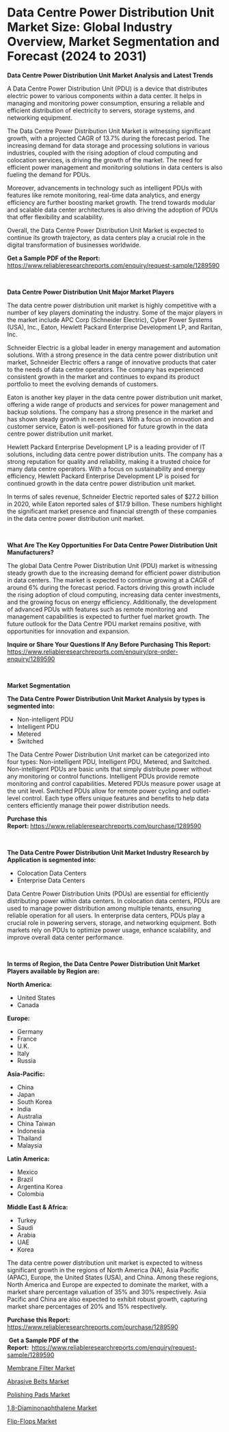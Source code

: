 <p><h1>Data Centre Power Distribution Unit Market Size: Global Industry Overview, Market Segmentation and Forecast (2024 to 2031)</h1></p><p><strong>Data Centre Power Distribution Unit Market Analysis and Latest Trends</strong></p>
<p><p>A Data Centre Power Distribution Unit (PDU) is a device that distributes electric power to various components within a data center. It helps in managing and monitoring power consumption, ensuring a reliable and efficient distribution of electricity to servers, storage systems, and networking equipment.</p><p>The Data Centre Power Distribution Unit Market is witnessing significant growth, with a projected CAGR of 13.7% during the forecast period. The increasing demand for data storage and processing solutions in various industries, coupled with the rising adoption of cloud computing and colocation services, is driving the growth of the market. The need for efficient power management and monitoring solutions in data centers is also fueling the demand for PDUs.</p><p>Moreover, advancements in technology such as intelligent PDUs with features like remote monitoring, real-time data analytics, and energy efficiency are further boosting market growth. The trend towards modular and scalable data center architectures is also driving the adoption of PDUs that offer flexibility and scalability.</p><p>Overall, the Data Centre Power Distribution Unit Market is expected to continue its growth trajectory, as data centers play a crucial role in the digital transformation of businesses worldwide.</p></p>
<p><strong>Get a Sample PDF of the Report:&nbsp;</strong> <a href="https://www.reliableresearchreports.com/enquiry/request-sample/1289590">https://www.reliableresearchreports.com/enquiry/request-sample/1289590</a></p>
<p>&nbsp;</p>
<p><strong>Data Centre Power Distribution Unit Major Market Players</strong></p>
<p><p>The data centre power distribution unit market is highly competitive with a number of key players dominating the industry. Some of the major players in the market include APC Corp (Schneider Electric), Cyber Power Systems (USA), Inc., Eaton, Hewlett Packard Enterprise Development LP, and Raritan, Inc.</p><p>Schneider Electric is a global leader in energy management and automation solutions. With a strong presence in the data centre power distribution unit market, Schneider Electric offers a range of innovative products that cater to the needs of data centre operators. The company has experienced consistent growth in the market and continues to expand its product portfolio to meet the evolving demands of customers.</p><p>Eaton is another key player in the data centre power distribution unit market, offering a wide range of products and services for power management and backup solutions. The company has a strong presence in the market and has shown steady growth in recent years. With a focus on innovation and customer service, Eaton is well-positioned for future growth in the data centre power distribution unit market.</p><p>Hewlett Packard Enterprise Development LP is a leading provider of IT solutions, including data centre power distribution units. The company has a strong reputation for quality and reliability, making it a trusted choice for many data centre operators. With a focus on sustainability and energy efficiency, Hewlett Packard Enterprise Development LP is poised for continued growth in the data centre power distribution unit market.</p><p>In terms of sales revenue, Schneider Electric reported sales of $27.2 billion in 2020, while Eaton reported sales of $17.9 billion. These numbers highlight the significant market presence and financial strength of these companies in the data centre power distribution unit market.</p></p>
<p>&nbsp;</p>
<p><strong>What Are The Key Opportunities For Data Centre Power Distribution Unit Manufacturers?</strong></p>
<p><p>The global Data Centre Power Distribution Unit (PDU) market is witnessing steady growth due to the increasing demand for efficient power distribution in data centers. The market is expected to continue growing at a CAGR of around 6% during the forecast period. Factors driving this growth include the rising adoption of cloud computing, increasing data center investments, and the growing focus on energy efficiency. Additionally, the development of advanced PDUs with features such as remote monitoring and management capabilities is expected to further fuel market growth. The future outlook for the Data Centre PDU market remains positive, with opportunities for innovation and expansion.</p></p>
<p><strong>Inquire or Share Your Questions If Any Before Purchasing This Report:</strong> <a href="https://www.reliableresearchreports.com/enquiry/pre-order-enquiry/1289590">https://www.reliableresearchreports.com/enquiry/pre-order-enquiry/1289590</a></p>
<p>&nbsp;</p>
<p><strong>Market Segmentation</strong></p>
<p><strong>The Data Centre Power Distribution Unit Market Analysis by types is segmented into:</strong></p>
<p><ul><li>Non-intelligent PDU</li><li>Intelligent PDU</li><li>Metered</li><li>Switched</li></ul></p>
<p><p>The Data Centre Power Distribution Unit market can be categorized into four types: Non-intelligent PDU, Intelligent PDU, Metered, and Switched. Non-intelligent PDUs are basic units that simply distribute power without any monitoring or control functions. Intelligent PDUs provide remote monitoring and control capabilities. Metered PDUs measure power usage at the unit level. Switched PDUs allow for remote power cycling and outlet-level control. Each type offers unique features and benefits to help data centers efficiently manage their power distribution needs.</p></p>
<p><strong>Purchase this Report:&nbsp;</strong><a href="https://www.reliableresearchreports.com/purchase/1289590">https://www.reliableresearchreports.com/purchase/1289590</a></p>
<p>&nbsp;</p>
<p><strong>The Data Centre Power Distribution Unit Market Industry Research by Application is segmented into:</strong></p>
<p><ul><li>Colocation Data Centers</li><li>Enterprise Data Centers</li></ul></p>
<p><p>Data Centre Power Distribution Units (PDUs) are essential for efficiently distributing power within data centers. In colocation data centers, PDUs are used to manage power distribution among multiple tenants, ensuring reliable operation for all users. In enterprise data centers, PDUs play a crucial role in powering servers, storage, and networking equipment. Both markets rely on PDUs to optimize power usage, enhance scalability, and improve overall data center performance.</p></p>
<p>&nbsp;</p>
<p><strong>In terms of Region, the Data Centre Power Distribution Unit Market Players available by Region are:</strong></p>
<p>
    <p> <strong> North America: </strong>
        <ul>
            <li>United States</li>
            <li>Canada</li>
        </ul>
        </p> 
    <p> <strong> Europe: </strong>
        <ul>
            <li>Germany</li>
            <li>France</li>
            <li>U.K.</li>
            <li>Italy</li>
            <li>Russia</li>
        </ul>
        </p> 
    <p> <strong> Asia-Pacific: </strong>
        <ul>
            <li>China</li>
            <li>Japan</li>
            <li>South Korea</li>
            <li>India</li>
            <li>Australia</li>
            <li>China Taiwan</li>
            <li>Indonesia</li>
            <li>Thailand</li>
            <li>Malaysia</li>
        </ul>
        </p> 
    <p> <strong> Latin America: </strong>
        <ul>
            <li>Mexico</li>
            <li>Brazil</li>
            <li>Argentina Korea</li>
            <li>Colombia</li>
        </ul>
        </p> 
    <p> <strong> Middle East & Africa: </strong>
        <ul>
            <li>Turkey</li>
            <li>Saudi</li>
            <li>Arabia</li>
            <li>UAE</li>
            <li>Korea</li>
        </ul>
    </p>
    </p>
<p><p>The data centre power distribution unit market is expected to witness significant growth in the regions of North America (NA), Asia Pacific (APAC), Europe, the United States (USA), and China. Among these regions, North America and Europe are expected to dominate the market, with a market share percentage valuation of 35% and 30% respectively. Asia Pacific and China are also expected to exhibit robust growth, capturing market share percentages of 20% and 15% respectively.</p></p>
<p><strong>Purchase this Report: </strong><a href="https://www.reliableresearchreports.com/purchase/1289590">https://www.reliableresearchreports.com/purchase/1289590</a></p>
<p>&nbsp;<strong>Get a Sample PDF of the Report:&nbsp;&nbsp;</strong><a href="https://www.reliableresearchreports.com/enquiry/request-sample/1289590">https://www.reliableresearchreports.com/enquiry/request-sample/1289590</a></p>
<p><strong></strong></p>
<p><p><a href="https://mire-aunt-385.notion.site/Membrane-Filter-Market-Size-and-Examines-its-Market-Scope-with-a-Primary-Focus-on-Growth-Opportuni-9775bcdfb97e4f809f416f39a933121b">Membrane Filter Market</a></p><p><a href="https://view.publitas.com/reportprime-1/abrasive-belts-market-size-global-industry-overview-market-segmentation-and-forecast-2024-to-2031/">Abrasive Belts Market</a></p><p><a href="https://view.publitas.com/reportprime-1/polishing-pads-market-analysis-examines-its-scope-on-growth-opportunities-and-forecasted-trends-spanning-from-2024-to-2031/">Polishing Pads Market</a></p><p><a href="https://artistic-helicopter-ca9.notion.site/1-8-Diaminonaphthalene-Market-Offers-Provide-Insightful-Data-for-the-Time-Period-from-2024-to-2031-a-eed44df3fac9455c9e5ce2d68ca76a2f">1,8-Diaminonaphthalene Market</a></p><p><a href="https://picayune-night-cbd.notion.site/Flip-Flops-Market-Size-Furnishes-Valuable-Information-Encompassing-Market-Share-Market-Trends-and--f16f131d27094aec93f6e834a277c073">Flip-Flops Market</a></p></p>